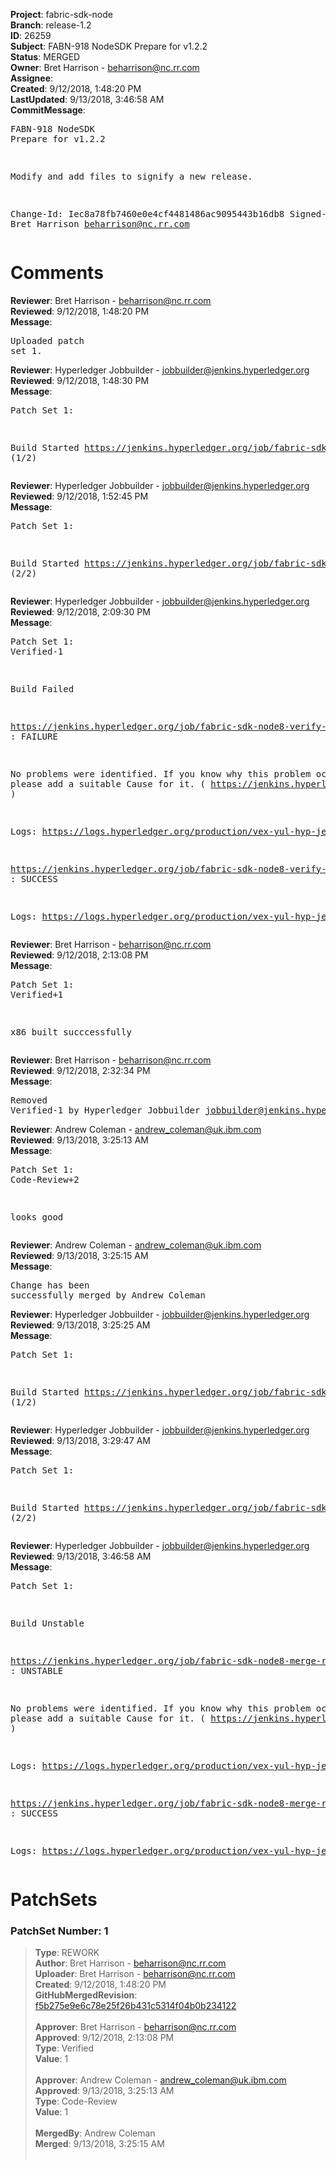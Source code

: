 <strong>Project</strong>: fabric-sdk-node<br><strong>Branch</strong>: release-1.2<br><strong>ID</strong>: 26259<br><strong>Subject</strong>: FABN-918 NodeSDK Prepare for v1.2.2<br><strong>Status</strong>: MERGED<br><strong>Owner</strong>: Bret Harrison - beharrison@nc.rr.com<br><strong>Assignee</strong>:<br><strong>Created</strong>: 9/12/2018, 1:48:20 PM<br><strong>LastUpdated</strong>: 9/13/2018, 3:46:58 AM<br><strong>CommitMessage</strong>:<br><pre>FABN-918 NodeSDK Prepare for v1.2.2

Modify and add files to signify a new release.

Change-Id: Iec8a78fb7460e0e4cf4481486ac9095443b16db8
Signed-off-by: Bret Harrison <beharrison@nc.rr.com>
</pre><h1>Comments</h1><strong>Reviewer</strong>: Bret Harrison - beharrison@nc.rr.com<br><strong>Reviewed</strong>: 9/12/2018, 1:48:20 PM<br><strong>Message</strong>: <pre>Uploaded patch set 1.</pre><strong>Reviewer</strong>: Hyperledger Jobbuilder - jobbuilder@jenkins.hyperledger.org<br><strong>Reviewed</strong>: 9/12/2018, 1:48:30 PM<br><strong>Message</strong>: <pre>Patch Set 1:

Build Started https://jenkins.hyperledger.org/job/fabric-sdk-node8-verify-release-1.2-s390x/28/ (1/2)</pre><strong>Reviewer</strong>: Hyperledger Jobbuilder - jobbuilder@jenkins.hyperledger.org<br><strong>Reviewed</strong>: 9/12/2018, 1:52:45 PM<br><strong>Message</strong>: <pre>Patch Set 1:

Build Started https://jenkins.hyperledger.org/job/fabric-sdk-node8-verify-release-1.2-x86_64/29/ (2/2)</pre><strong>Reviewer</strong>: Hyperledger Jobbuilder - jobbuilder@jenkins.hyperledger.org<br><strong>Reviewed</strong>: 9/12/2018, 2:09:30 PM<br><strong>Message</strong>: <pre>Patch Set 1: Verified-1

Build Failed 

https://jenkins.hyperledger.org/job/fabric-sdk-node8-verify-release-1.2-x86_64/29/ : FAILURE

No problems were identified. If you know why this problem occurred, please add a suitable Cause for it. ( https://jenkins.hyperledger.org/job/fabric-sdk-node8-verify-release-1.2-x86_64/29/ )

Logs: https://logs.hyperledger.org/production/vex-yul-hyp-jenkins-3/fabric-sdk-node8-verify-release-1.2-x86_64/29

https://jenkins.hyperledger.org/job/fabric-sdk-node8-verify-release-1.2-s390x/28/ : SUCCESS

Logs: https://logs.hyperledger.org/production/vex-yul-hyp-jenkins-3/fabric-sdk-node8-verify-release-1.2-s390x/28</pre><strong>Reviewer</strong>: Bret Harrison - beharrison@nc.rr.com<br><strong>Reviewed</strong>: 9/12/2018, 2:13:08 PM<br><strong>Message</strong>: <pre>Patch Set 1: Verified+1

x86 built succcessfully</pre><strong>Reviewer</strong>: Bret Harrison - beharrison@nc.rr.com<br><strong>Reviewed</strong>: 9/12/2018, 2:32:34 PM<br><strong>Message</strong>: <pre>Removed Verified-1 by Hyperledger Jobbuilder <jobbuilder@jenkins.hyperledger.org>
</pre><strong>Reviewer</strong>: Andrew Coleman - andrew_coleman@uk.ibm.com<br><strong>Reviewed</strong>: 9/13/2018, 3:25:13 AM<br><strong>Message</strong>: <pre>Patch Set 1: Code-Review+2

looks good</pre><strong>Reviewer</strong>: Andrew Coleman - andrew_coleman@uk.ibm.com<br><strong>Reviewed</strong>: 9/13/2018, 3:25:15 AM<br><strong>Message</strong>: <pre>Change has been successfully merged by Andrew Coleman</pre><strong>Reviewer</strong>: Hyperledger Jobbuilder - jobbuilder@jenkins.hyperledger.org<br><strong>Reviewed</strong>: 9/13/2018, 3:25:25 AM<br><strong>Message</strong>: <pre>Patch Set 1:

Build Started https://jenkins.hyperledger.org/job/fabric-sdk-node8-merge-release-1.2-s390x/7/ (1/2)</pre><strong>Reviewer</strong>: Hyperledger Jobbuilder - jobbuilder@jenkins.hyperledger.org<br><strong>Reviewed</strong>: 9/13/2018, 3:29:47 AM<br><strong>Message</strong>: <pre>Patch Set 1:

Build Started https://jenkins.hyperledger.org/job/fabric-sdk-node8-merge-release-1.2-x86_64/8/ (2/2)</pre><strong>Reviewer</strong>: Hyperledger Jobbuilder - jobbuilder@jenkins.hyperledger.org<br><strong>Reviewed</strong>: 9/13/2018, 3:46:58 AM<br><strong>Message</strong>: <pre>Patch Set 1:

Build Unstable 

https://jenkins.hyperledger.org/job/fabric-sdk-node8-merge-release-1.2-s390x/7/ : UNSTABLE

No problems were identified. If you know why this problem occurred, please add a suitable Cause for it. ( https://jenkins.hyperledger.org/job/fabric-sdk-node8-merge-release-1.2-s390x/7/ )

Logs: https://logs.hyperledger.org/production/vex-yul-hyp-jenkins-3/fabric-sdk-node8-merge-release-1.2-s390x/7

https://jenkins.hyperledger.org/job/fabric-sdk-node8-merge-release-1.2-x86_64/8/ : SUCCESS

Logs: https://logs.hyperledger.org/production/vex-yul-hyp-jenkins-3/fabric-sdk-node8-merge-release-1.2-x86_64/8</pre><h1>PatchSets</h1><h3>PatchSet Number: 1</h3><blockquote><strong>Type</strong>: REWORK<br><strong>Author</strong>: Bret Harrison - beharrison@nc.rr.com<br><strong>Uploader</strong>: Bret Harrison - beharrison@nc.rr.com<br><strong>Created</strong>: 9/12/2018, 1:48:20 PM<br><strong>GitHubMergedRevision</strong>: [f5b275e9e6c78e25f26b431c5314f04b0b234122](https://github.com/hyperledger/fabric-sdk-node/commit/f5b275e9e6c78e25f26b431c5314f04b0b234122)<br><br><strong>Approver</strong>: Bret Harrison - beharrison@nc.rr.com<br><strong>Approved</strong>: 9/12/2018, 2:13:08 PM<br><strong>Type</strong>: Verified<br><strong>Value</strong>: 1<br><br><strong>Approver</strong>: Andrew Coleman - andrew_coleman@uk.ibm.com<br><strong>Approved</strong>: 9/13/2018, 3:25:13 AM<br><strong>Type</strong>: Code-Review<br><strong>Value</strong>: 1<br><br><strong>MergedBy</strong>: Andrew Coleman<br><strong>Merged</strong>: 9/13/2018, 3:25:15 AM<br><br></blockquote>